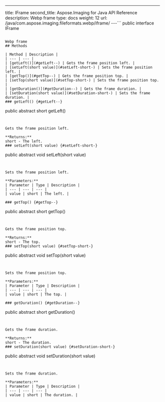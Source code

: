 ---
title: IFrame
second_title: Aspose.Imaging for Java API Reference
description: Webp frame
type: docs
weight: 12
url: /java/com.aspose.imaging.fileformats.webp/iframe/
---```
public interface IFrame
```

Webp frame
## Methods

| Method | Description |
| --- | --- |
| [getLeft()](#getLeft--) | Gets the frame position left. |
| [setLeft(short value)](#setLeft-short-) | Sets the frame position left. |
| [getTop()](#getTop--) | Gets the frame position top. |
| [setTop(short value)](#setTop-short-) | Sets the frame position top. |
| [getDuration()](#getDuration--) | Gets the frame duration. |
| [setDuration(short value)](#setDuration-short-) | Sets the frame duration. |
### getLeft() {#getLeft--}
```
public abstract short getLeft()
```


Gets the frame position left.

**Returns:**
short - The left.
### setLeft(short value) {#setLeft-short-}
```
public abstract void setLeft(short value)
```


Sets the frame position left.

**Parameters:**
| Parameter | Type | Description |
| --- | --- | --- |
| value | short | The left. |

### getTop() {#getTop--}
```
public abstract short getTop()
```


Gets the frame position top.

**Returns:**
short - The top.
### setTop(short value) {#setTop-short-}
```
public abstract void setTop(short value)
```


Sets the frame position top.

**Parameters:**
| Parameter | Type | Description |
| --- | --- | --- |
| value | short | The top. |

### getDuration() {#getDuration--}
```
public abstract short getDuration()
```


Gets the frame duration.

**Returns:**
short - The duration.
### setDuration(short value) {#setDuration-short-}
```
public abstract void setDuration(short value)
```


Sets the frame duration.

**Parameters:**
| Parameter | Type | Description |
| --- | --- | --- |
| value | short | The duration. |

